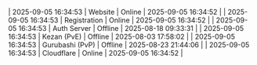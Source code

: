| 2025-09-05 16:34:53 | Website | Online | 2025-09-05 16:34:52 |
| 2025-09-05 16:34:53 | Registration | Online | 2025-09-05 16:34:52 |
| 2025-09-05 16:34:53 | Auth Server | Offline | 2025-08-18 09:33:31 |
| 2025-09-05 16:34:53 | Kezan (PvE) | Offline | 2025-08-03 17:58:02 |
| 2025-09-05 16:34:53 | Gurubashi (PvP) | Offline | 2025-08-23 21:44:06 |
| 2025-09-05 16:34:53 | Cloudflare | Online | 2025-09-05 16:34:52 |
